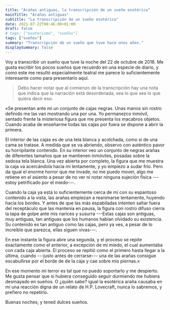 ```yaml
---
title: "Arañas antiguas, la transcripción de un sueño esotérico"
mainTitle: "Arañas antiguas"
subtitle: "La transcripción de un sueño esotérico"
date: 2021-07-22T00:46:00+01:00
draft: false
# tags: ["esoterismo", "sueños"]
tags: ["sueños"]
summary: "Transcripción de un sueño que tuve hace unos años."
displaySummary: false
---
```


Voy a transcribir un sueño que tuve la noche del 22 de octubre de 2018.
Me gusta escribir los pocos sueños que recuerdo en una especie de
diario, y como este me resultó especialmente teatral me parece lo
suficientemente interesante como para presentarlo aquí.

> Debo hacer notar que al comienzo de la transcripción hay una nota que
> indica que la narración está desordenada, sea lo que sea lo que quiera
> decir eso.

«Se presentan ante mi un conjunto de cajas negras. Unas manos sin rostro
definido me las van mostrando una por una. Yo permanezco inmóvil,
sentado frente la misteriosa figura que me presenta los macabros
objetos. Cuando acaba de enseñarme todas las cajas por fuera se dispone
a abrir la primera.

El interior de las cajas es de una tela blanca y acolchada, como si de
una cama se tratase. A medida que se va abriendo, observo con auténtico
pavor su horripilante contenido. En su interior veo un conjunto de
negras arañas de diferentes tamaños que se mantienen inmóviles, posadas
sobre la sedosa tela blanca. Una vez abierta por completo, la figura que
me muestra la caja va acercándola hacia mi lentamente, y yo empiezo a
sudar frío. Pero da igual el enorme horror que me invade, no me puedo
mover, algo me retiene en el asiento a pesar de no ver ni notar ninguna
sujeción física ---estoy petrificado por el miedo---.

Cuando la caja ya está lo suficientemente cerca de mi con su espantoso
contenido a la vista, las arañas empiezan a reanimarse lentamente,
huyendo hacia los bordes. Y antes de que las más espabiladas intenten
saltar fuera del receptáculo que las mantenía en pausa, la figura con
rostro difuso cierra la tapa de golpe ante mis narices y susurra
---Estas cajas son antiguas, muy antiguas, tan antiguas que los humanos
habían olvidado su existencia. Su contenido es tan antiguo como las
cajas, pero ya ves, a pesar de lo increíble que parezca, ellas siguen
vivas---.

En ese instante la figura abre una segunda, y el proceso se repite
exactamente como el anterior, a excepción de mi miedo, el cual aumentaba
con cada caja abierta. El proceso se repitió como el primero hasta
llegar a la última, cuando ---justo antes de cerrarse--- una de las
arañas consigue escabullirse por el borde de de la caja y cae sobre mis
piernas.»

En ese momento mi terror es tal que no puedo soportarlo y me despierto.
Me gusta pensar que si hubiera conseguido seguir durmiendo me hubiera
desmayado en sueños. O ¿quién sabe? igual la esotérica araña causaba en
mí una reacción digna de un relato de H.P. Lovecraft, nunca lo sabremos,
y prefiero no repetirlo.

Buenas noches, y tened dulces sueños.
